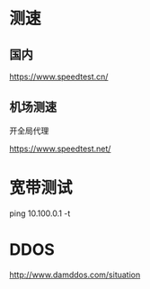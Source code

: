 # 测速

## 国内

https://www.speedtest.cn/

## 机场测速

开全局代理

https://www.speedtest.net/

# 宽带测试

ping 10.100.0.1 -t

# DDOS

http://www.damddos.com/situation